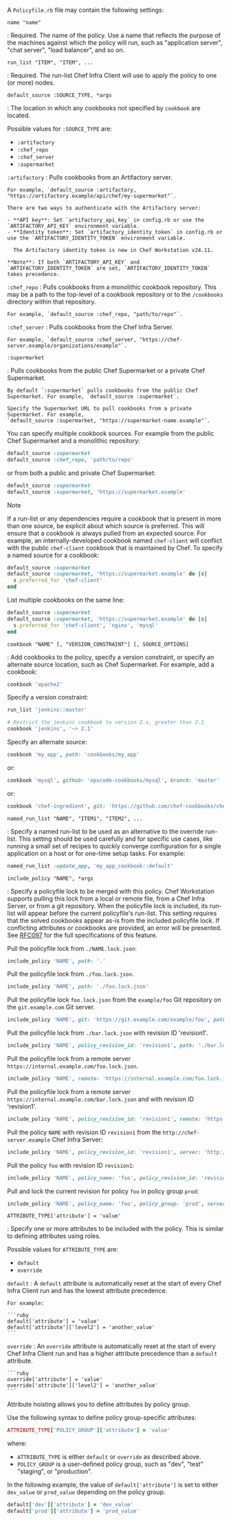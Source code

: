 A `Policyfile.rb` file may contain the following settings:

<!-- markdownlint-disable-file MD006 MD007 MD046 MD033 -->

`name "name"`

: Required. The name of the policy. Use a name that reflects the
  purpose of the machines against which the policy will run,
  such as "application server", "chat server", "load balancer", and so on.

`run_list "ITEM", "ITEM", ...`

: Required. The run-list Chef Infra Client will use to apply the
  policy to one (or more) nodes.

`default_source :SOURCE_TYPE, *args`

: The location in which any cookbooks not specified by `cookbook` are
  located.

  Possible values for `:SOURCE_TYPE` are:

  - `:artifactory`
  - `:chef_repo`
  - `:chef_server`
  - `:supermarket`

  `:artifactory`
  : Pulls cookbooks from an Artifactory server.

    For example, `default_source :artifactory, "https://artifactory.example/api/chef/my-supermarket"`.

    There are two ways to authenticate with the Artifactory server:

    - **API key**: Set `artifactory_api_key` in config.rb or use the `ARTIFACTORY_API_KEY` environment variable.
    - **Identity token**: Set `artifactory_identity_token` in config.rb or use the `ARTIFACTORY_IDENTITY_TOKEN` environment variable.

      The Artifactory identity token is new in Chef Workstation v24.11.

    **Note**: If both `ARTIFACTORY_API_KEY` and `ARTIFACTORY_IDENTITY_TOKEN` are set, `ARTIFACTORY_IDENTITY_TOKEN` takes precedence.

  `:chef_repo`
  : Pulls cookbooks from a monolithic cookbook repository. This may be a path to the top-level
    of a cookbook repository or to the `/cookbooks` directory within that repository.

    For example, `default_source :chef_repo, "path/to/repo"`.

  `:chef_server`
  : Pulls cookbooks from the Chef Infra Server.

    For example, `default_source :chef_server, "https://chef-server.example/organizations/example"`.

  `:supermarket`

  : Pulls cookbooks from the public Chef Supermarket or a private Chef Supermarket.

    By default `:supermarket` pulls cookbooks from the public Chef
    Supermarket. For example, `default_source :supermarket`.

    Specify the Supermarket URL to pull cookbooks from a private Supermarket. For example,
    `default_source :supermarket, "https://supermarket-name.example"`.

  You can specify multiple cookbook sources. For example from the
  public Chef Supermarket and a monolithic repository:

  ```ruby
  default_source :supermarket
  default_source :chef_repo, 'path/to/repo'
  ```

  or from both a public and private Chef Supermarket:

  ```ruby
  default_source :supermarket
  default_source :supermarket, 'https://supermarket.example'
  ```

  <div class="admonition-note">
  <p class="admonition-note-title">Note</p>
  <div class="admonition-note-text">

  If a run-list or any dependencies require a cookbook that is present
  in more than one source, be explicit about which source is
  preferred. This will ensure that a cookbook is always pulled from an
  expected source. For example, an internally-developed cookbook named
  `chef-client` will conflict with the public `chef-client` cookbook
  that is maintained by Chef. To specify a named source for a
  cookbook:

  ```ruby
  default_source :supermarket
  default_source :supermarket, 'https://supermarket.example' do |s|
    s.preferred_for 'chef-client'
  end
  ```

  List multiple cookbooks on the same line:

  ```ruby
  default_source :supermarket
  default_source :supermarket, 'https://supermarket.example' do |s|
    s.preferred_for 'chef-client', 'nginx', 'mysql'
  end
  ```

  </div>
  </div>

`cookbook "NAME" [, "VERSION_CONSTRAINT"] [, SOURCE_OPTIONS]`

: Add cookbooks to the policy, specify a version constraint, or
  specify an alternate source location, such as Chef Supermarket. For
  example, add a cookbook:

  ```ruby
  cookbook 'apache2'
  ```

  Specify a version constraint:

  ```ruby
  run_list 'jenkins::master'

  # Restrict the jenkins cookbook to version 2.x, greater than 2.1
  cookbook 'jenkins', '~> 2.1'
  ```

  Specify an alternate source:

  ```ruby
  cookbook 'my_app', path: 'cookbooks/my_app'
  ```

  or:

  ```ruby
  cookbook 'mysql', github: 'opscode-cookbooks/mysql', branch: 'master'
  ```

  or:

  ```ruby
  cookbook 'chef-ingredient', git: 'https://github.com/chef-cookbooks/chef-ingredient.git', tag: 'v0.12.0'
  ```

`named_run_list "NAME", "ITEM1", "ITEM2", ...`

: Specify a named run-list to be used as an alternative to the
  override run-list. This setting should be used carefully and for
  specific use cases, like running a small set of recipes to quickly
  converge configuration for a single application on a host or for
  one-time setup tasks. For example:

  ```ruby
  named_run_list :update_app, 'my_app_cookbook::default'
  ```

`include_policy "NAME", *args`

: Specify a policyfile lock to be merged with this policy. Chef
  Workstation supports pulling this lock from a local or remote file,
  from a Chef Infra Server, or from a git repository. When the
  policyfile lock is included, its run-list will appear before the
  current policyfile's run-list. This setting requires that the solved
  cookbooks appear as-is from the included policyfile lock. If
  conflicting attributes or cookbooks are provided, an error will be
  presented. See
  [RFC097](https://github.com/chef-boneyard/chef-rfc/blob/master/rfc097-policyfile-includes.md)
  for the full specifications of this feature.

  Pull the policyfile lock from `./NAME.lock.json`:

  ```ruby
  include_policy 'NAME', path: '.'
  ```

  Pull the policyfile lock from `./foo.lock.json`.

  ```ruby
  include_policy 'NAME', path: './foo.lock.json'
  ```

  Pull the policyfile lock `foo.lock.json` from the `example/foo` Git repository on the `git.example.com` Git server.

  ```ruby
  include_policy 'NAME', git: 'https://git.example.com/example/foo', path: 'foo.lock.json'
  ```

  Pull the policyfile lock from `./bar.lock.json` with revision ID
  'revision1'.

  ```ruby
  include_policy 'NAME', policy_revision_id: 'revision1', path: './bar.lock.json'
  ```

  Pull the policyfile lock from a remote server
  `https://internal.example.com/foo.lock.json`.

  ```ruby
  include_policy 'NAME', remote: 'https://internal.example.com/foo.lock.json'
  ```

  Pull the policyfile lock from a remote server
  `https://internal.example.com/bar.lock.json` and with revision ID
  'revision1'.

  ```ruby
  include_policy 'NAME', policy_revision_id: 'revision1', remote: 'https://internal.example.com/foo.lock.json'
  ```

  Pull the policy `NAME` with revision ID `revision1` from the
  `http://chef-server.example` Chef Infra Server:

  ```ruby
  include_policy 'NAME', policy_revision_id: 'revision1', server: 'http://chef-server.example'
  ```

  Pull the policy `foo` with revision ID `revision1`:

  ```ruby
  include_policy 'NAME', policy_name: 'foo', policy_revision_id: 'revision1', server: 'http://chef-server.example'
  ```

  Pull and lock the current revision for policy `foo` in policy group
  `prod`:

  ```ruby
  include_policy 'NAME', policy_name: 'foo', policy_group: 'prod', server: 'http://chef-server.example'
  ```

`ATTRIBUTE_TYPE['attribute'] = 'value'`

: Specify one or more attributes to be included with the policy.
  This is similar to defining attributes using roles.

  Possible values for `ATTRIBUTE_TYPE` are:

  - `default`
  - `override`

  `default`
  : A `default` attribute is automatically reset at the start of every Chef
    Infra Client run and has the lowest attribute precedence.

    For example:

    ```ruby
    default['attribute'] = 'value'
    default['attribute']['level2'] = 'another_value'
    ```

  `override`
  : An `override` attribute is automatically reset at the start of every
    Chef Infra Client run and has a higher attribute precedence than
    a `default` attribute.

    ```ruby
    override['attribute'] = 'value'
    override['attribute']['level2'] = 'another_value'
    ```

  Attribute hoisting allows you to define attributes by policy group.

  Use the following syntax to define policy group-specific attributes:

  ```ruby
  ATTRIBUTE_TYPE['POLICY_GROUP']['attribute'] = 'value'
  ```

  where:

  - `ATTRIBUTE_TYPE` is either `default` or `override` as described above.
  - `POLICY_GROUP` is a user-defined policy group, such as "dev", "test" "staging", or "production".

  In the following example, the value of `default['attribute']` is set to either `dev_value` or `prod_value` depending on the policy group.

  ```ruby
  default['dev']['attribute'] = 'dev_value'
  default['prod']['attribute'] = 'prod_value'
  ```
